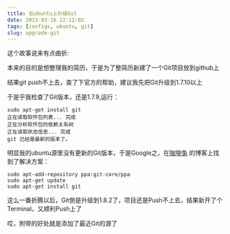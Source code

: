 ```yaml
---
title: 在ubuntu上升级Git
date: 2013-03-16 22:12:02
tags: [configs, ubuntu, git]
slug: upgrade-git
---
```

这个故事说来有点曲折:

本来的目的是想整理我的简历，于是为了整简历新建了一个Git项目放到github上

结果git push不上去，查了下官方的帮助，建议我先把Git升级到1.7.10以上

于是乎我检查了Git版本，还是1.7.9,运行：

	sudo apt-get install git
	正在读取软件包列表... 完成
	正在分析软件包的依赖关系树       
	正在读取状态信息... 完成       
	git 已经是最新的版本了。

明显我的ubuntu源里没有更新的Git版本，于是Google之，在[咖啡兔](http://www.kafeitu.me/)
的博客上找到了解决方案：

	sudo apt-add-repository ppa:git-core/ppa
	sudo apt-get update
	sudo apt-get install git

这么一番折腾以后，Git倒是升级到1.8.2了，项目还是Push不上去，结果新开了个Terminal，又顺利Push上了

哎，附带的好处就是添加了最近Git的源了
